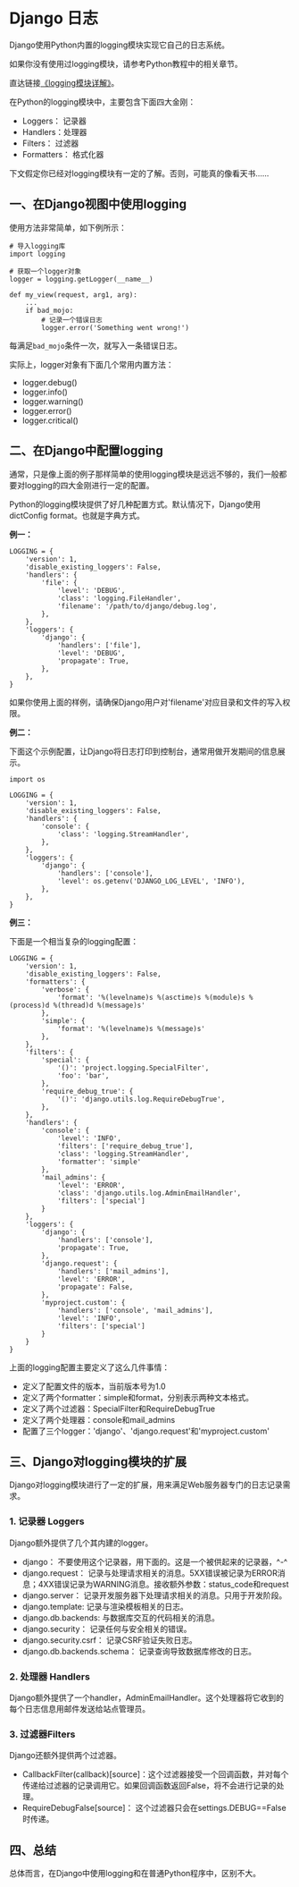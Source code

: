 # Django 日志

Django使用Python内置的logging模块实现它自己的日志系统。

如果你没有使用过logging模块，请参考Python教程中的相关章节。

直达链接[《logging模块详解》](http://www.liujiangblog.com/course/python/71)。

在Python的logging模块中，主要包含下面四大金刚：

- Loggers： 记录器
- Handlers：处理器
- Filters： 过滤器
- Formatters： 格式化器

下文假定你已经对logging模块有一定的了解。否则，可能真的像看天书......

## 一、在Django视图中使用logging

使用方法非常简单，如下例所示：

```
# 导入logging库
import logging

# 获取一个logger对象
logger = logging.getLogger(__name__)

def my_view(request, arg1, arg):
    ...
    if bad_mojo:
        # 记录一个错误日志
        logger.error('Something went wrong!')
```

每满足`bad_mojo`条件一次，就写入一条错误日志。

实际上，logger对象有下面几个常用内置方法：

- logger.debug()
- logger.info()
- logger.warning()
- logger.error()
- logger.critical()

## 二、在Django中配置logging

通常，只是像上面的例子那样简单的使用logging模块是远远不够的，我们一般都要对logging的四大金刚进行一定的配置。

Python的logging模块提供了好几种配置方式。默认情况下，Django使用dictConfig format。也就是字典方式。

**例一：**

```
LOGGING = {
    'version': 1,
    'disable_existing_loggers': False,
    'handlers': {
        'file': {
            'level': 'DEBUG',
            'class': 'logging.FileHandler',
            'filename': '/path/to/django/debug.log',
        },
    },
    'loggers': {
        'django': {
            'handlers': ['file'],
            'level': 'DEBUG',
            'propagate': True,
        },
    },
}
```

如果你使用上面的样例，请确保Django用户对'filename'对应目录和文件的写入权限。

**例二：**

下面这个示例配置，让Django将日志打印到控制台，通常用做开发期间的信息展示。

```
import os

LOGGING = {
    'version': 1,
    'disable_existing_loggers': False,
    'handlers': {
        'console': {
            'class': 'logging.StreamHandler',
        },
    },
    'loggers': {
        'django': {
            'handlers': ['console'],
            'level': os.getenv('DJANGO_LOG_LEVEL', 'INFO'),
        },
    },
}
```

**例三：**

下面是一个相当复杂的logging配置：

```
LOGGING = {
    'version': 1,
    'disable_existing_loggers': False,
    'formatters': {
        'verbose': {
            'format': '%(levelname)s %(asctime)s %(module)s %(process)d %(thread)d %(message)s'
        },
        'simple': {
            'format': '%(levelname)s %(message)s'
        },
    },
    'filters': {
        'special': {
            '()': 'project.logging.SpecialFilter',
            'foo': 'bar',
        },
        'require_debug_true': {
            '()': 'django.utils.log.RequireDebugTrue',
        },
    },
    'handlers': {
        'console': {
            'level': 'INFO',
            'filters': ['require_debug_true'],
            'class': 'logging.StreamHandler',
            'formatter': 'simple'
        },
        'mail_admins': {
            'level': 'ERROR',
            'class': 'django.utils.log.AdminEmailHandler',
            'filters': ['special']
        }
    },
    'loggers': {
        'django': {
            'handlers': ['console'],
            'propagate': True,
        },
        'django.request': {
            'handlers': ['mail_admins'],
            'level': 'ERROR',
            'propagate': False,
        },
        'myproject.custom': {
            'handlers': ['console', 'mail_admins'],
            'level': 'INFO',
            'filters': ['special']
        }
    }
}
```

上面的logging配置主要定义了这么几件事情：

- 定义了配置文件的版本，当前版本号为1.0
- 定义了两个formatter：simple和format，分别表示两种文本格式。
- 定义了两个过滤器：SpecialFilter和RequireDebugTrue
- 定义了两个处理器：console和mail_admins
- 配置了三个logger：'django'、'django.request'和'myproject.custom'

## 三、Django对logging模块的扩展

Django对logging模块进行了一定的扩展，用来满足Web服务器专门的日志记录需求。

### 1. 记录器 Loggers

Django额外提供了几个其内建的logger。

- django： 不要使用这个记录器，用下面的。这是一个被供起来的记录器，^-^
- django.request： 记录与处理请求相关的消息。5XX错误被记录为ERROR消息；4XX错误记录为WARNING消息。接收额外参数：status_code和request
- django.server： 记录开发服务器下处理请求相关的消息。只用于开发阶段。
- django.template: 记录与渲染模板相关的日志。
- django.db.backends: 与数据库交互的代码相关的消息。
- django.security： 记录任何与安全相关的错误。
- django.security.csrf： 记录CSRF验证失败日志。
- django.db.backends.schema： 记录查询导致数据库修改的日志。

### 2. 处理器 Handlers

Django额外提供了一个handler，AdminEmailHandler。这个处理器将它收到的每个日志信息用邮件发送给站点管理员。

### 3. 过滤器Filters

Django还额外提供两个过滤器。

- CallbackFilter(callback)[source]：这个过滤器接受一个回调函数，并对每个传递给过滤器的记录调用它。如果回调函数返回False，将不会进行记录的处理。
- RequireDebugFalse[source]： 这个过滤器只会在settings.DEBUG==False时传递。

## 四、总结

总体而言，在Django中使用logging和在普通Python程序中，区别不大。
